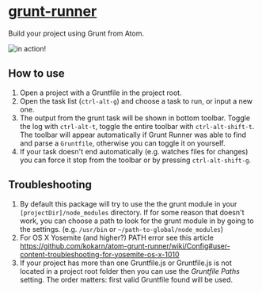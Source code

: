 [grunt-runner](https://atom.io/packages/grunt-runner)
================

Build your project using Grunt from Atom.

![in action!](http://i.imgur.com/bqn9QQY.png)

## How to use
 1. Open a project with a Gruntfile in the project root.
 2. Open the task list (`ctrl-alt-g`) and choose a task to run, or input a new one.
 3. The output from the grunt task will be shown in bottom toolbar. Toggle
 the log with `ctrl-alt-t`, toggle the entire toolbar with
 `ctrl-alt-shift-t`. The toolbar will appear automatically if Grunt Runner was able to find and
 parse a `Gruntfile`, otherwise you can toggle it on yourself.
 4. If your task doesn't end automatically (e.g. watches files for changes) you
 can force it stop from the toolbar or by pressing `ctrl-alt-shift-g`.

## Troubleshooting
 1. By default this package will try to use the the grunt module in your `[projectDir]/node_modules`
 directory. If for some reason that doesn't work, you can choose a path to look for the grunt module
 in by going to the settings. (e.g. `/usr/bin` or `~/path-to-global/node_modules`)
 2. For OS X Yosemite (and higher?) PATH error see this article https://github.com/kokarn/atom-grunt-runner/wiki/Config#user-content-troubleshooting-for-yosemite-os-x-1010
 3. If your project has more than one Gruntfile.js or Gruntfile.js is not located in a project root folder then you can use the *Gruntfile Paths* setting. The order matters: first valid Gruntfile found will be used.
